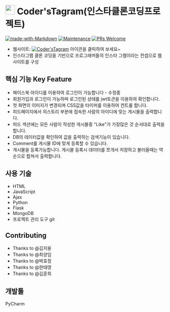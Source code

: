 

# <img src="https://i.imgur.com/XxTzTxh.png" height="30"/>  Coder'sTagram(인스타클론코딩프로젝트)  
[![made-with-Markdown](https://img.shields.io/badge/Made%20with-Markdown-1f425f.svg)](http://commonmark.org)
[![Maintenance](https://img.shields.io/badge/Maintained%3F-yes-green.svg)](https://github.com/ohahohah/readme-template/graphs/commit-activity) 
[![PRs Welcome](https://img.shields.io/badge/PRs-welcome-brightgreen.svg?style=flat-square)](http://makeapullrequest.com)



- 웹사이트: [![Coder'sTagram](https://i.imgur.com/XxTzTxh.png)](http:pienergy.shop) 아이콘을 클릭하여 보세요~
- 인스타그램 클론 코딩을 기반으로 프로그래머들의 인스타 그램이라는 컨셉으로 웹사이트를 구성

## 핵심 기능  Key Feature
- 페이스북 아이디를 이용하여 로그인이 가능합니다 - 수정중
- 회원가입과 로그인이 가능하며 로그인된 상태를 jwt토큰을 이용하여 확인합니다.
- 첫 화면의 이미지가 변경되며 CSS값을 타이머를 이용하여 컨트롤 합니다.
- 피드페이지에서 히스토리 부분에 접속한 사람의 아이디에 맞는 게시물을 출력합니다.
- 피드 섹션에는 모든 사람이 작성한 게시물중 "Like"가 가장많은 것 순서대로 출력을 합니다.
- DB의 데이터값을 확인하여 값을 출력하는 검색기능이 있습니다.
- Comment를 게시물 ID에 맞게 등록할 수 있습니다.
- 게시물을 등록가능합니다. 게시물 등록시 데이터를 쪼개서 저장하고 불러올때는 역순으로 합쳐서 출력합니다.

## 사용 기술
- HTML
- JavaScript
- Ajax
- Python
- Flask 
- MongoDB
- 프로젝트 관리 도구 git

## Contributing
- Thanks to @김지용
- Thanks to @최양임
- Thanks to @박효정
- Thanks to @한태영
- Thanks to @김훈희

## 개발툴
PyCharm

